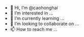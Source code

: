 - 👋 Hi, I’m @caohonghai
- 👀 I’m interested in ...
- 🌱 I’m currently learning ...
- 💞️ I’m looking to collaborate on ...
- 📫 How to reach me ...

<!---
caohonghai/caohonghai is a ✨ special ✨ repository because its `README.md` (this file) appears on your GitHub profile.
You can click the Preview link to take a look at your changes.
--->
